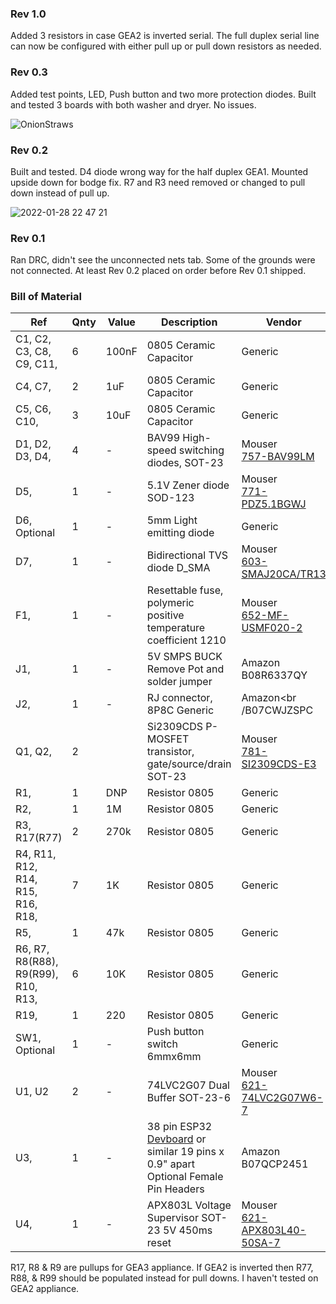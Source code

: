 ### Rev 1.0

Added 3 resistors in case GEA2 is inverted serial.  The full duplex serial line can now be configured with either pull up or pull down resistors as needed.

### Rev 0.3

Added test points, LED, Push button and two more protection diodes.  Built and tested 3 boards with both washer and dryer.  No issues.

![OnionStraws](https://user-images.githubusercontent.com/10102873/151646053-841ecb00-9c4c-4cec-b6ba-a1de453bc428.png)

### Rev 0.2

Built and tested.  D4 diode wrong way for the half duplex GEA1.  Mounted upside down for bodge fix.  R7 and R3 need removed or changed to pull down instead of pull up.

![2022-01-28 22 47 21](https://user-images.githubusercontent.com/10102873/151646299-4b15c27d-1e0b-475f-a76f-1d3a9e918ef6.jpg)

### Rev 0.1

Ran DRC, didn't see the unconnected nets tab.  Some of the grounds were not connected.  At least Rev 0.2 placed on order before Rev 0.1 shipped.

### Bill of Material

| Ref                                 | Qnty | Value | Description                                                  | Vendor                                                       |
| ----------------------------------- | ---- | ----- | ------------------------------------------------------------ | ------------------------------------------------------------ |
| C1, C2, C3, C8, C9, C11,            | 6    | 100nF | 0805 Ceramic Capacitor                                       | Generic                                                      |
| C4, C7,                             | 2    | 1uF   | 0805 Ceramic Capacitor                                       | Generic                                                      |
| C5, C6, C10,                        | 3    | 10uF  | 0805 Ceramic Capacitor                                       | Generic                                                      |
| D1, D2, D3, D4,                     | 4    | -     | BAV99 High-speed switching diodes,  SOT-23                   | Mouser<br />[757-BAV99LM](https://www.mouser.com/ProductDetail/757-BAV99LM) |
| D5,                                 | 1    | -     | 5.1V Zener diode SOD-123                                     | Mouser<br />[771-PDZ5.1BGWJ](https://www.mouser.com/ProductDetail/771-PDZ5.1BGWJ) |
| D6, Optional                        | 1    | -     | 5mm Light emitting diode                                     | Generic                                                      |
| D7,                                 | 1    | -     | Bidirectional  TVS diode D_SMA                               | Mouser<br />[603-SMAJ20CA/TR13](https://www.mouser.com/ProductDetail/603-SMAJ20CA-TR13) |
| F1,                                 | 1    | -     | Resettable fuse, polymeric positive  temperature coefficient 1210 | Mouser<br />[652-MF-USMF020-2](https://www.mouser.com/ProductDetail/652-MF-USMF020-2) |
| J1,                                 | 1    | -     | 5V SMPS BUCK Remove Pot and solder jumper                    | Amazon B08R6337QY                                            |
| J2,                                 | 1    | -     | RJ connector, 8P8C Generic                                   | Amazon<br /B07CWJZSPC                                       |
| Q1, Q2,                             | 2    |       | Si2309CDS P-MOSFET transistor,  gate/source/drain SOT-23     | Mouser<br />[781-SI2309CDS-E3](https://www.mouser.com/ProductDetail/781-SI2309CDS-E3) |
| R1,                                 | 1    | DNP   | Resistor 0805                                                | Generic                                                      |
| R2,                                 | 1    | 1M    | Resistor 0805                                                | Generic                                                      |
| R3, R17(R77)                        | 2    | 270k  | Resistor 0805                                                | Generic                                                      |
| R4, R11, R12, R14, R15, R16, R18,   | 7    | 1K    | Resistor 0805                                                | Generic                                                      |
| R5,                                 | 1    | 47k   | Resistor 0805                                                | Generic                                                      |
| R6, R7, R8(R88), R9(R99), R10, R13, | 6    | 10K   | Resistor 0805                                                | Generic                                                      |
| R19,                                | 1    | 220   | Resistor 0805                                                | Generic                                                      |
| SW1,  Optional                      | 1    | -     | Push button switch 6mmx6mm                                   | Generic                                                      |
| U1, U2                              | 2    | -     | 74LVC2G07 Dual Buffer SOT-23-6                               | Mouser<br />[621-74LVC2G07W6-7](https://www.mouser.com/ProductDetail/621-74LVC2G07W6-7) |
| U3,                                 | 1    | -     | 38 pin ESP32 [Devboard](https://smile.amazon.com/KeeYees-Development-Bluetooth-Microcontroller-ESP-WROOM-32/dp/B07QCP2451/ref=sr_1_4?crid=7RLJMKQ7J1G4&keywords=esp32+38+pin&qid=1645407308&sprefix=esp32+38pin%2Caps%2C394&sr=8-4) or similar 19 pins x 0.9" apart Optional Female Pin Headers | Amazon<br />‎B07QCP2451                                       |
| U4,                                 | 1    | -     | APX803L Voltage Supervisor SOT-23 5V 450ms reset             | Mouser<br />[621-APX803L40-50SA-7](https://www.mouser.com/ProductDetail/621-APX803L40-50SA-7) |

R17, R8 & R9 are pullups for GEA3 appliance.  If GEA2 is inverted then R77, R88, & R99 should be populated instead for pull downs.  I haven't tested on GEA2 appliance.
